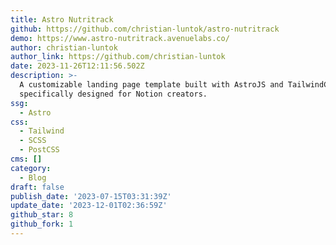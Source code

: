 ```yaml
---
title: Astro Nutritrack
github: https://github.com/christian-luntok/astro-nutritrack
demo: https://www.astro-nutritrack.avenuelabs.co/
author: christian-luntok
author_link: https://github.com/christian-luntok
date: 2023-11-26T12:11:56.502Z
description: >-
  A customizable landing page template built with AstroJS and TailwindCSS,
  specifically designed for Notion creators.
ssg:
  - Astro
css:
  - Tailwind
  - SCSS
  - PostCSS
cms: []
category:
  - Blog
draft: false
publish_date: '2023-07-15T03:31:39Z'
update_date: '2023-12-01T02:36:59Z'
github_star: 8
github_fork: 1
---
```

